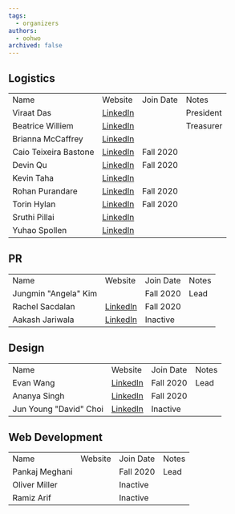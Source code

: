 ```yaml
---
tags:
  - organizers
authors:
  - oohwo
archived: false
---
```


## Logistics
<table>
    <tr>
        <td>Name</td>
        <td>Website</td>
        <td>Join Date</td>
        <td>Notes</td>
    </tr>
    <tr>
        <td>Viraat Das</td>
        <td><a href="https://www.linkedin.com/in/viraatdas/">LinkedIn</a></td>
        <td></td>
        <td>President</td>
    </tr>
    <tr>
        <td>Beatrice Williem</td>
        <td><a href="https://www.linkedin.com/in/beatricewilliem/">LinkedIn</a></td>
        <td></td>
        <td>Treasurer</td>
    </tr>
    <tr>
        <td>Brianna McCaffrey</td>
        <td><a href="https://www.linkedin.com/in/brianna-mccaffrey/">LinkedIn</a></td>
        <td></td>
        <td></td>
    </tr>
    <tr>
        <td>Caio Teixeira Bastone</td>
        <td><a href="https://www.linkedin.com/in/cbastone/">LinkedIn</a></td>
        <td>Fall 2020</td>
        <td></td>
    </tr>
    <tr>
        <td>Devin Qu</td>
        <td><a href="https://www.linkedin.com/in/devinqu/">LinkedIn</a></td>
        <td>Fall 2020</td>
        <td></td>
    </tr>
    <tr>
        <td>Kevin Taha</td>
        <td><a href="https://www.linkedin.com/in/kevintaha/">LinkedIn</a></td>
        <td></td>
        <td></td>
    </tr>
    <tr>
        <td>Rohan Purandare</td>
        <td><a href="https://www.linkedin.com/in/rohanpurandare/">LinkedIn</a></td>
        <td>Fall 2020</td>
        <td></td>
    </tr>
    <tr>
        <td>Torin Hylan</td>
        <td><a href="https://www.linkedin.com/in/torin-hylan/">LinkedIn</a></td>
        <td>Fall 2020</td>
        <td></td>
    </tr>
    <tr>
        <td>Sruthi Pillai</td>
        <td><a href="https://www.linkedin.com/in/sruthiravipillai/">LinkedIn</a></td>
        <td></td>
        <td></td>
    </tr>
    <tr>
        <td>Yuhao Spollen</td>
        <td><a href="https://www.linkedin.com/in/yspollen/">LinkedIn</a></td>
        <td></td>
        <td></td>
    </tr>
</table>

## PR
<table>
    <tr>
        <td>Name</td>
        <td>Website</td>
        <td>Join Date</td>
        <td>Notes</td>
    </tr>
    <tr>
        <td>Jungmin &quot;Angela&quot; Kim</td>
        <td></td>
        <td>Fall 2020</td>
        <td>Lead</td>
    </tr>
    <tr>
        <td>Rachel Sacdalan</td>
        <td><a href="https://www.linkedin.com/in/rsacdalan02/">LinkedIn</a></td>
        <td>Fall 2020</td>
        <td></td>
    </tr>
    <tr>
        <td>Aakash Jariwala</td>
        <td><a href="https://www.linkedin.com/in/aakash-jariwala/">LinkedIn</a></td>
        <td>Inactive</td>
        <td></td>
    </tr>
</table>

## Design
<table>
    <tr>
        <td>Name</td>
        <td>Website</td>
        <td>Join Date</td>
        <td>Notes</td>
    </tr>
    <tr>
        <td>Evan Wang</td>
        <td><a href="https://www.linkedin.com/in/wangej/">LinkedIn</a></td>
        <td>Fall 2020</td>
        <td>Lead</td>
    </tr>
    <tr>
        <td>Ananya Singh</td>
        <td><a href="https://www.linkedin.com/in/imananyasingh/">LinkedIn</a></td>
        <td>Fall 2020</td>
        <td></td>
    </tr>
    <tr>
        <td>Jun Young &quot;David&quot; Choi</td>
        <td><a href="https://www.linkedin.com/in/david-choi-03524419a/">LinkedIn</a></td>
        <td>Inactive</td>
        <td></td>
    </tr>
</table>

## Web Development
<table>
    <tr>
        <td>Name</td>
        <td>Website</td>
        <td>Join Date</td>
        <td>Notes</td>
    </tr>
    <tr>
        <td>Pankaj Meghani</td>
        <td></td>
        <td>Fall 2020</td>
        <td>Lead</td>
    </tr>
    <tr>
        <td>Oliver Miller</td>
        <td></td>
        <td>Inactive</td>
        <td></td>
    </tr>
    <tr>
        <td>Ramiz Arif</td>
        <td></td>
        <td>Inactive</td>
        <td></td>
    </tr>
</table>